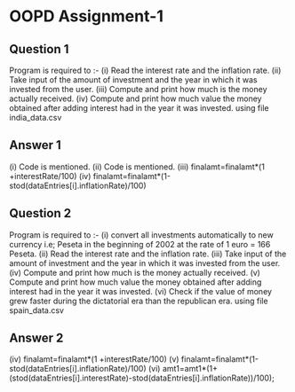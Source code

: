 # OOPD Assignment-1
## Question 1
Program is required to :-
(i) Read the interest rate and the inflation rate.
(ii) Take input of the amount of investment and the year in which it was invested from the user.
(iii) Compute and print how much is the money actually received.
(iv) Compute and print how much value the money obtained after adding interest had in the year it was invested.
using file india_data.csv
## Answer 1
(i) Code is mentioned.
(ii) Code is mentioned.
(iii)  finalamt=finalamt*(1 +interestRate/100)
(iv)  finalamt=finalamt*(1-stod(dataEntries[i].inflationRate)/100)
## Question 2
Program is required to :-
(i) convert all investments automatically to new currency i.e; Peseta in the beginning of 2002 at the rate of 1 euro = 166 Peseta.
(ii) Read the interest rate and the inflation rate.
(iii) Take input of the amount of investment and the year in which it was invested from the user.
(iv) Compute and print how much is the money actually received.
(v) Compute and print how much value the money obtained after adding interest had in the year it was invested.
(vi) Check if the value of money grew faster during the dictatorial era than the republican era.
using file spain_data.csv

## Answer 2
(iv) finalamt=finalamt*(1 +interestRate/100)
(v) finalamt=finalamt*(1-stod(dataEntries[i].inflationRate)/100)
(vi)  amt1=amt1*(1+(stod(dataEntries[i].interestRate)-stod(dataEntries[i].inflationRate))/100);













